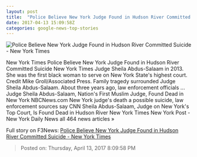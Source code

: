 ```yaml
---
layout: post
title:  "Police Believe New York Judge Found in Hudson River Committed Suicide - New York Times"
date: 2017-04-13 15:09:58Z
categories: google-news-top-stories
---
```


![Police Believe New York Judge Found in Hudson River Committed Suicide - New York Times](https://static01.nyt.com/images/2017/04/14/nyregion/14judge/14judge-facebookJumbo.jpg)

New York Times Police Believe New York Judge Found in Hudson River Committed Suicide New York Times Judge Sheila Abdus-Salaam in 2013. She was the first black woman to serve on New York State's highest court. Credit Mike Groll/Associated Press. Family tragedy surrounded Judge Sheila Abdus-Salaam. About three years ago, law enforcement officials ... Judge Sheila Abdus-Salaam, Nation's First Muslim Judge, Found Dead in New York NBCNews.com New York judge's death a possible suicide, law enforcement sources say CNN Sheila Abdus-Salaam, Judge on New York's Top Court, Is Found Dead in Hudson River New York Times New York Post - New York Daily News all 464 news articles »


Full story on F3News: [Police Believe New York Judge Found in Hudson River Committed Suicide - New York Times](http://www.f3nws.com/n/dDEyMB)

> Posted on: Thursday, April 13, 2017 8:09:58 PM
